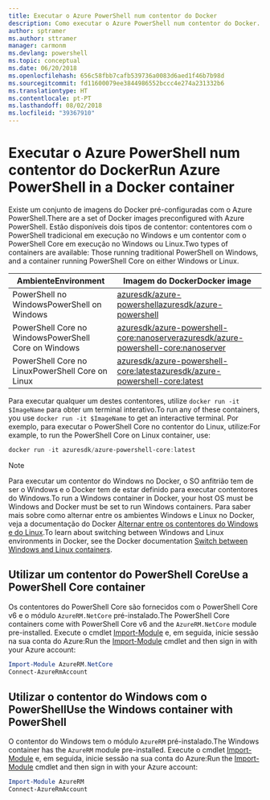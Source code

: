 ```yaml
---
title: Executar o Azure PowerShell num contentor do Docker
description: Como executar o Azure PowerShell num contentor do Docker.
author: sptramer
ms.author: sttramer
manager: carmonm
ms.devlang: powershell
ms.topic: conceptual
ms.date: 06/20/2018
ms.openlocfilehash: 656c58fbb7cafb539736a0083d6aed1f46b7b98d
ms.sourcegitcommit: fd11600079ee3844986552bccc4e274a231332b6
ms.translationtype: HT
ms.contentlocale: pt-PT
ms.lasthandoff: 08/02/2018
ms.locfileid: "39367910"
---
```

# <a name="run-azure-powershell-in-a-docker-container"></a><span data-ttu-id="6a2ab-103">Executar o Azure PowerShell num contentor do Docker</span><span class="sxs-lookup"><span data-stu-id="6a2ab-103">Run Azure PowerShell in a Docker container</span></span>

<span data-ttu-id="6a2ab-104">Existe um conjunto de imagens do Docker pré-configuradas com o Azure PowerShell.</span><span class="sxs-lookup"><span data-stu-id="6a2ab-104">There are a set of Docker images preconfigured with Azure PowerShell.</span></span> <span data-ttu-id="6a2ab-105">Estão disponíveis dois tipos de contentor: contentores com o PowerShell tradicional em execução no Windows e um contentor com o PowerShell Core em execução no Windows ou Linux.</span><span class="sxs-lookup"><span data-stu-id="6a2ab-105">Two types of containers are available: Those running traditional PowerShell on Windows, and a container running PowerShell Core on either Windows or Linux.</span></span>

| <span data-ttu-id="6a2ab-106">Ambiente</span><span class="sxs-lookup"><span data-stu-id="6a2ab-106">Environment</span></span> | <span data-ttu-id="6a2ab-107">Imagem do Docker</span><span class="sxs-lookup"><span data-stu-id="6a2ab-107">Docker image</span></span> |
|-------------|--------------|
| <span data-ttu-id="6a2ab-108">PowerShell no Windows</span><span class="sxs-lookup"><span data-stu-id="6a2ab-108">PowerShell on Windows</span></span> | [<span data-ttu-id="6a2ab-109">azuresdk/azure-powershell</span><span class="sxs-lookup"><span data-stu-id="6a2ab-109">azuresdk/azure-powershell</span></span>](https://hub.docker.com/r/azuresdk/azure-powershell/) |
| <span data-ttu-id="6a2ab-110">PowerShell Core no Windows</span><span class="sxs-lookup"><span data-stu-id="6a2ab-110">PowerShell Core on Windows</span></span> | [<span data-ttu-id="6a2ab-111">azuresdk/azure-powershell-core:nanoserver</span><span class="sxs-lookup"><span data-stu-id="6a2ab-111">azuresdk/azure-powershell-core:nanoserver</span></span>](https://hub.docker.com/r/azuresdk/azure-powershell-core/) |
| <span data-ttu-id="6a2ab-112">PowerShell Core no Linux</span><span class="sxs-lookup"><span data-stu-id="6a2ab-112">PowerShell Core on Linux</span></span> | [<span data-ttu-id="6a2ab-113">azuresdk/azure-powershell-core:latest</span><span class="sxs-lookup"><span data-stu-id="6a2ab-113">azuresdk/azure-powershell-core:latest</span></span>](https://hub.docker.com/r/azuresdk/azure-powershell-core/) |

<span data-ttu-id="6a2ab-114">Para executar qualquer um destes contentores, utilize `docker run -it $ImageName` para obter um terminal interativo.</span><span class="sxs-lookup"><span data-stu-id="6a2ab-114">To run any of these containers, you use `docker run -it $ImageName` to get an interactive terminal.</span></span> <span data-ttu-id="6a2ab-115">Por exemplo, para executar o PowerShell Core no contentor do Linux, utilize:</span><span class="sxs-lookup"><span data-stu-id="6a2ab-115">For example, to run the PowerShell Core on Linux container, use:</span></span>

```powershell
docker run -it azuresdk/azure-powershell-core:latest
```

> [!NOTE]
> <span data-ttu-id="6a2ab-116">Para executar um contentor do Windows no Docker, o SO anfitrião tem de ser o Windows e o Docker tem de estar definido para executar contentores do Windows.</span><span class="sxs-lookup"><span data-stu-id="6a2ab-116">To run a Windows container in Docker, your host OS must be Windows and Docker must be set to run Windows containers.</span></span> <span data-ttu-id="6a2ab-117">Para saber mais sobre como alternar entre os ambientes Windows e Linux no Docker, veja a documentação do Docker [Alternar entre os contentores do Windows e do Linux](https://docs.docker.com/docker-for-windows/#switch-between-windows-and-linux-containers).</span><span class="sxs-lookup"><span data-stu-id="6a2ab-117">To learn about switching between Windows and Linux environments in Docker, see the Docker documentation [Switch between Windows and Linux containers](https://docs.docker.com/docker-for-windows/#switch-between-windows-and-linux-containers).</span></span>

## <a name="use-a-powershell-core-container"></a><span data-ttu-id="6a2ab-118">Utilizar um contentor do PowerShell Core</span><span class="sxs-lookup"><span data-stu-id="6a2ab-118">Use a PowerShell Core container</span></span>

<span data-ttu-id="6a2ab-119">Os contentores do PowerShell Core são fornecidos com o PowerShell Core v6 e o módulo `AzureRM.NetCore` pré-instalado.</span><span class="sxs-lookup"><span data-stu-id="6a2ab-119">The PowerShell Core containers come with PowerShell Core v6 and the `AzureRM.NetCore` module pre-installed.</span></span> <span data-ttu-id="6a2ab-120">Execute o cmdlet [Import-Module](/powershell/module/microsoft.powershell.core/import-module) e, em seguida, inicie sessão na sua conta do Azure:</span><span class="sxs-lookup"><span data-stu-id="6a2ab-120">Run the [Import-Module](/powershell/module/microsoft.powershell.core/import-module) cmdlet and then sign in with your Azure account:</span></span>

```powershell
Import-Module AzureRM.NetCore
Connect-AzureRmAccount
```

## <a name="use-the-windows-container-with-powershell"></a><span data-ttu-id="6a2ab-121">Utilizar o contentor do Windows com o PowerShell</span><span class="sxs-lookup"><span data-stu-id="6a2ab-121">Use the Windows container with PowerShell</span></span>

<span data-ttu-id="6a2ab-122">O contentor do Windows tem o módulo `AzureRM` pré-instalado.</span><span class="sxs-lookup"><span data-stu-id="6a2ab-122">The Windows container has the `AzureRM` module pre-installed.</span></span> <span data-ttu-id="6a2ab-123">Execute o cmdlet [Import-Module](/powershell/module/microsoft.powershell.core/import-module) e, em seguida, inicie sessão na sua conta do Azure:</span><span class="sxs-lookup"><span data-stu-id="6a2ab-123">Run the [Import-Module](/powershell/module/microsoft.powershell.core/import-module) cmdlet and then sign in with your Azure account:</span></span>

```powershell
Import-Module AzureRM
Connect-AzureRmAccount
```
